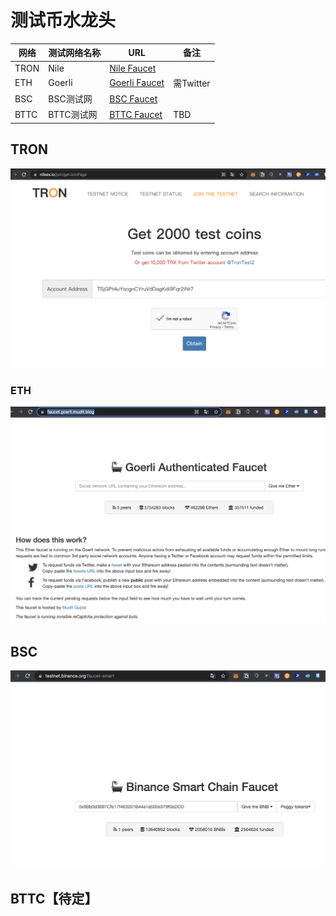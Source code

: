 # 测试币水龙头

| 网络  |  测试网络名称 |  URL |  备注 |
| ------------ | ------------ | ------------ | ------------ |
| TRON  | Nile  |  [Nile Faucet](https://nileex.io/join/getJoinPage) |   |
|  ETH |  Goerli | [Goerli Faucet](https://faucet.goerli.mudit.blog/)  |  需Twitter |
|  BSC |  BSC测试网 | [BSC Faucet](https://testnet.binance.org/faucet-smart)  |   |
|  BTTC | BTTC测试网  | [BTTC Faucet](https://faucet.bittorrentchain.io)  |   TBD |

## TRON

![image](./pics/testnet/nile.png)

### ETH

![image](./pics/testnet/goerli.png)

## BSC

![image](./pics/testnet/bsc.png)

## BTTC【待定】
